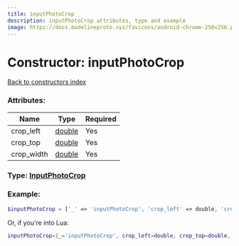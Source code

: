 ```yaml
---
title: inputPhotoCrop
description: inputPhotoCrop attributes, type and example
image: https://docs.madelineproto.xyz/favicons/android-chrome-256x256.png
---
```

# Constructor: inputPhotoCrop  
[Back to constructors index](index.md)



### Attributes:

| Name     |    Type       | Required |
|----------|---------------|----------|
|crop\_left|[double](../types/double.md) | Yes|
|crop\_top|[double](../types/double.md) | Yes|
|crop\_width|[double](../types/double.md) | Yes|



### Type: [InputPhotoCrop](../types/InputPhotoCrop.md)


### Example:

```php
$inputPhotoCrop = ['_' => 'inputPhotoCrop', 'crop_left' => double, 'crop_top' => double, 'crop_width' => double];
```  


Or, if you're into Lua:

```lua
inputPhotoCrop={_='inputPhotoCrop', crop_left=double, crop_top=double, crop_width=double}

```


